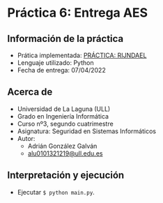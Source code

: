 # Práctica 6: Entrega AES

## Información de la práctica
* Prática implementada: [PRÁCTICA: RIJNDAEL]("https://campusingenieriaytecnologia2122.ull.es/pluginfile.php/3593/mod_assign/introattachment/0/PracticaRijndael.pdf?forcedownload=1)
* Lenguaje utilizado: Python
* Fecha de entrega: 07/04/2022

## Acerca de
- Universidad de La Laguna (ULL)
- Grado en Ingeniería Informática 
- Curso nº3, segundo cuatrimestre
- Asignatura: Seguridad en Sistemas Informáticos
- Autor:
  - Adrián González Galván
  - alu0101321219@ull.edu.es

## Interpretación y ejecución
- Ejecutar `$ python main.py`.